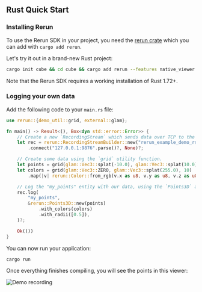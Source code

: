 ## Rust Quick Start

### Installing Rerun

To use the Rerun SDK in your project, you need the [rerun crate](https://crates.io/crates/rerun) which you can add with `cargo add rerun`.

Let's try it out in a brand-new Rust project:

```sh
cargo init cube && cd cube && cargo add rerun --features native_viewer
```

Note that the Rerun SDK requires a working installation of Rust 1.72+.

### Logging your own data

Add the following code to your `main.rs` file:

```rust
use rerun::{demo_util::grid, external::glam};

fn main() -> Result<(), Box<dyn std::error::Error>> {
    // Create a new `RecordingStream` which sends data over TCP to the viewer process.
    let rec = rerun::RecordingStreamBuilder::new("rerun_example_demo_rs")
        .connect("127.0.0.1:9876".parse()?, None)?;

    // Create some data using the `grid` utility function.
    let points = grid(glam::Vec3::splat(-10.0), glam::Vec3::splat(10.0), 10);
    let colors = grid(glam::Vec3::ZERO, glam::Vec3::splat(255.0), 10)
        .map(|v| rerun::Color::from_rgb(v.x as u8, v.y as u8, v.z as u8));

    // Log the "my_points" entity with our data, using the `Points3D` archetype.
    rec.log(
        "my_points",
        &rerun::Points3D::new(points)
            .with_colors(colors)
            .with_radii([0.5]),
    )?;

    Ok(())
}
```

You can now run your application:

```shell
cargo run
```

Once everything finishes compiling, you will see the points in this viewer:

![Demo recording](https://static.rerun.io/intro_rust_result/cc780eb9bf014d8b1a68fac174b654931f92e14f/768w.png)
